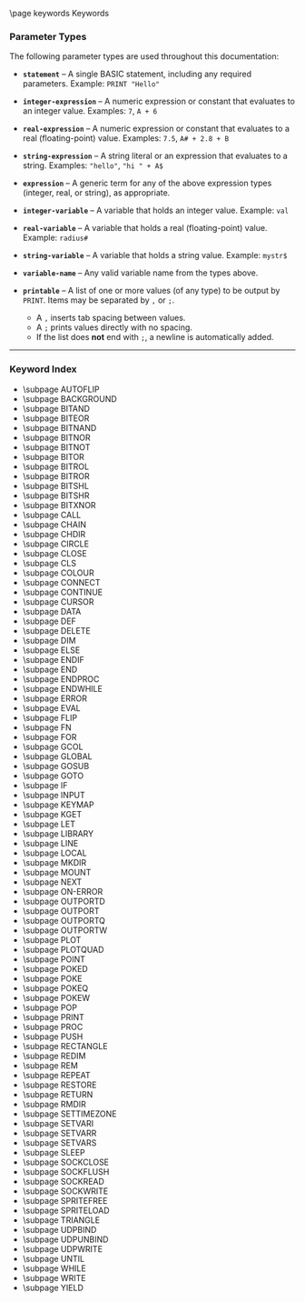 \page keywords Keywords

### Parameter Types

The following parameter types are used throughout this documentation:

* **`statement`** – A single BASIC statement, including any required parameters.
  Example: `PRINT "Hello"`

* **`integer-expression`** – A numeric expression or constant that evaluates to an integer value.
  Examples: `7`, `A + 6`

* **`real-expression`** – A numeric expression or constant that evaluates to a real (floating-point) value.
  Examples: `7.5`, `A# + 2.8 + B`

* **`string-expression`** – A string literal or an expression that evaluates to a string.
  Examples: `"hello"`, `"hi " + A$`

* **`expression`** – A generic term for any of the above expression types (integer, real, or string), as appropriate.

* **`integer-variable`** – A variable that holds an integer value.
  Example: `val`

* **`real-variable`** – A variable that holds a real (floating-point) value.
  Example: `radius#`

* **`string-variable`** – A variable that holds a string value.
  Example: `mystr$`

* **`variable-name`** – Any valid variable name from the types above.

* **`printable`** – A list of one or more values (of any type) to be output by `PRINT`. Items may be separated by `,` or `;`.

  * A `,` inserts tab spacing between values.
  * A `;` prints values directly with no spacing.
  * If the list does **not** end with `;`, a newline is automatically added.

---

### Keyword Index

* \subpage AUTOFLIP
* \subpage BACKGROUND
* \subpage BITAND
* \subpage BITEOR
* \subpage BITNAND
* \subpage BITNOR
* \subpage BITNOT
* \subpage BITOR
* \subpage BITROL
* \subpage BITROR
* \subpage BITSHL
* \subpage BITSHR
* \subpage BITXNOR
* \subpage CALL
* \subpage CHAIN
* \subpage CHDIR
* \subpage CIRCLE
* \subpage CLOSE
* \subpage CLS
* \subpage COLOUR
* \subpage CONNECT
* \subpage CONTINUE
* \subpage CURSOR
* \subpage DATA
* \subpage DEF
* \subpage DELETE
* \subpage DIM
* \subpage ELSE
* \subpage ENDIF
* \subpage END
* \subpage ENDPROC
* \subpage ENDWHILE
* \subpage ERROR
* \subpage EVAL
* \subpage FLIP
* \subpage FN
* \subpage FOR
* \subpage GCOL
* \subpage GLOBAL
* \subpage GOSUB
* \subpage GOTO
* \subpage IF
* \subpage INPUT
* \subpage KEYMAP
* \subpage KGET
* \subpage LET
* \subpage LIBRARY
* \subpage LINE
* \subpage LOCAL
* \subpage MKDIR
* \subpage MOUNT
* \subpage NEXT
* \subpage ON-ERROR
* \subpage OUTPORTD
* \subpage OUTPORT
* \subpage OUTPORTQ
* \subpage OUTPORTW
* \subpage PLOT
* \subpage PLOTQUAD
* \subpage POINT
* \subpage POKED
* \subpage POKE
* \subpage POKEQ
* \subpage POKEW
* \subpage POP
* \subpage PRINT
* \subpage PROC
* \subpage PUSH
* \subpage RECTANGLE
* \subpage REDIM
* \subpage REM
* \subpage REPEAT
* \subpage RESTORE
* \subpage RETURN
* \subpage RMDIR
* \subpage SETTIMEZONE
* \subpage SETVARI
* \subpage SETVARR
* \subpage SETVARS
* \subpage SLEEP
* \subpage SOCKCLOSE
* \subpage SOCKFLUSH
* \subpage SOCKREAD
* \subpage SOCKWRITE
* \subpage SPRITEFREE
* \subpage SPRITELOAD
* \subpage TRIANGLE
* \subpage UDPBIND
* \subpage UDPUNBIND
* \subpage UDPWRITE
* \subpage UNTIL
* \subpage WHILE
* \subpage WRITE
* \subpage YIELD
